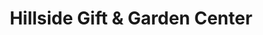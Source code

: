 ---
title: "Hillside Gift & Garden Center"
url: /lonsdale/hillside-gift-and-garden-center/
shop: garden centre
---